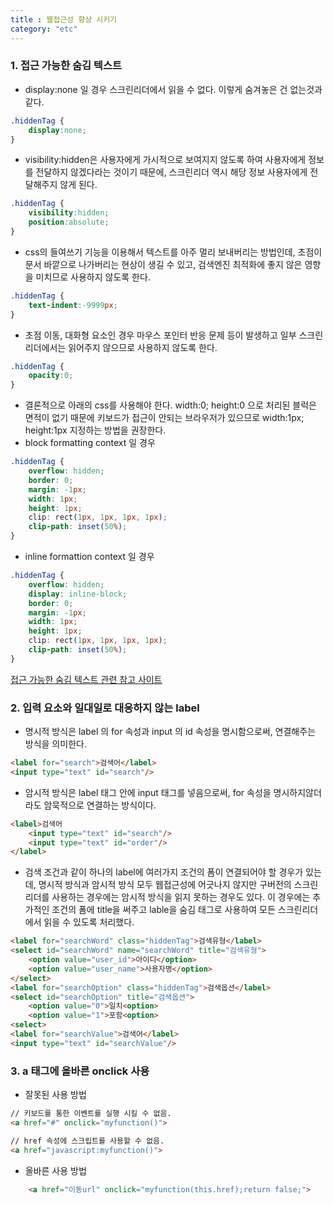 ```yaml
---
title : 웹접근성 향상 시키기
category: "etc"
---
```


### 1. 접근 가능한 숨김 텍스트

- display:none 일 경우 스크린리더에서 읽을 수 없다. 이렇게 숨겨놓은 건 없는것과 같다.
~~~ css
.hiddenTag {
    display:none;
}
~~~

- visibility:hidden은 사용자에게 가시적으로 보여지지 않도록 하여 사용자에게 정보를 전달하지 않겠다라는 것이기 때문에, 스크린리더 역시 해당 정보 사용자에게 전달해주지 않게 된다.
~~~ css
.hiddenTag {
    visibility:hidden;
    position:absolute;
}
~~~

- css의 들여쓰기 기능을 이용해서 텍스트를 아주 멀리 보내버리는 방법인데, 초점이 문서 바깥으로 나가버리는 현상이 생길 수 있고, 검색엔진 최적화에 좋지 않은 영향을 미치므로 사용하지 않도록 한다.
~~~ css
.hiddenTag {
    text-indent:-9999px;
}
~~~

- 초점 이동, 대화형 요소인 경우 마우스 포인터 반응 문제 등이 발생하고 일부 스크린리더에서는 읽어주지 않으므로 사용하지 않도록 한다.
~~~ css
.hiddenTag {
    opacity:0;
}
~~~

- 결론적으로 아래의 css를 사용해야 한다. width:0; height:0 으로 처리된 블럭은 면적이 없기 때문에 키보드가 접근이 안되는 브라우저가 있으므로 width:1px; height:1px 지정하는 방법을 권장한다.
- block formatting context 일 경우
~~~ css
.hiddenTag {
    overflow: hidden;
    border: 0;
    margin: -1px;
    width: 1px;
    height: 1px;
    clip: rect(1px, 1px, 1px, 1px);
    clip-path: inset(50%);
}
~~~
- inline formattion context 일 경우
~~~ css
.hiddenTag {
    overflow: hidden;
    display: inline-block;
    border: 0;
    margin: -1px;
    width: 1px;
    height: 1px;
    clip: rect(1px, 1px, 1px, 1px);
    clip-path: inset(50%);
}
~~~

[접근 가능한 숨김 텍스트 관련 참고 사이트](https://mulder21c.github.io/2019/03/22/screen-hide-text/)

### 2. 입력 요소와 일대일로 대응하지 않는 label

- 명시적 방식은 label 의 for 속성과 input 의 id 속성을 명시함으로써, 연결해주는 방식을 의미한다.
~~~ html
<label for="search">검색어</label>
<input type="text" id="search"/>
~~~
- 암시적 방식은 label 태그 안에 input 태그를 넣음으로써, for 속성을 명시하지않더라도 암묵적으로 연결하는 방식이다.
~~~ html
<label>검색어
    <input type="text" id="search"/>
    <input type="text" id="order"/>
</label>
~~~

- 검색 조건과 같이 하나의 label에 여러가지 조건의 폼이 연결되어야 할 경우가 있는데, 명시적 방식과 암시적 방식 모두 웹접근성에 어긋나지 않지만 구버전의 스크린리더를 사용하는 경우에는 암시적 방식을 읽지 못하는 경우도 있다. 이 경우에는 추가적인 조건의 폼에 title을 써주고 lable을 숨김 태그로 사용하여 모든 스크린리더에서 읽을 수 있도록 처리했다.
~~~ html
<label for="searchWord" class="hiddenTag">검색유형</label>
<select id="searchWord" name="searchWord" title="검색유형">
    <option value="user_id">아이디</option>
    <option value="user_name">사용자명</option>
</select>
<label for="searchOption" class="hiddenTag">검색옵션</label>
<select id="searchOption" title="검색옵션">
    <option value="0">일치<option>
    <option value="1">포함<option>
<select>
<label for="searchValue">검색어</label>
<input type="text" id="searchValue"/>
~~~

### 3. a 태그에 올바른 onclick 사용

- 잘못된 사용 방법
~~~html
// 키보드를 통한 이벤트를 실행 시킬 수 없음.
<a href="#" onclick="myfunction()">
~~~
~~~html
// href 속성에 스크립트를 사용할 수 없음.
<a href="javascript:myfunction()">
~~~

- 올바른 사용 방법
~~~ html
    <a href="이동url" onclick="myfunction(this.href);return false;">
~~~
